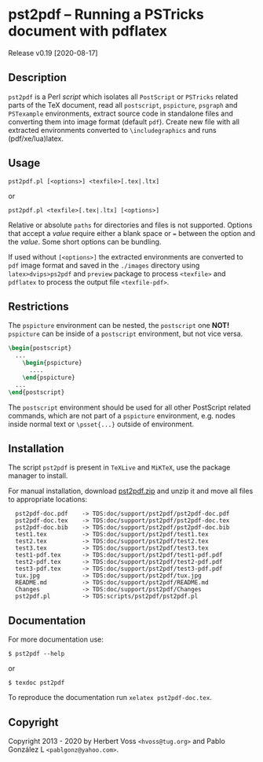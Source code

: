 # pst2pdf &ndash; Running a PSTricks document with pdflatex

Release v0.19 \[2020-08-17\]

## Description

`pst2pdf` is a Perl _script_ which isolates all `PostScript` or `PSTricks` related
parts of the TeX document, read all `postscript`, `pspicture`, `psgraph` and `PSTexample`
environments, extract source code in standalone files and converting them into image
format \(default `pdf`\). Create new file with all extracted environments converted to `\includegraphics`
and runs \(pdf/xe/lua\)latex.

## Usage

```
pst2pdf.pl [<options>] <texfile>[.tex|.ltx]
```

or

```
pst2pdf.pl <texfile>[.tex|.ltx] [<options>]
```

Relative or absolute `paths` for directories and files is not supported. Options that accept
a _value_ require either a blank space or `=` between the option and the _value_. Some short
options can be bundling.

If used without `[<options>]` the extracted environments are converted to `pdf` image format
and saved in the `./images` directory using `latex>dvips>ps2pdf` and `preview` package to
process `<texfile>` and `pdflatex` to process the output file `<texfile-pdf>`.

## Restrictions

The `pspicture` environment can be nested, the `postscript` one **NOT!** `pspicture` can be
inside of a `postscript` environment, but not vice versa.

```latex
\begin{postscript}
  ...
    \begin{pspicture}
      ....
    \end{pspicture}
  ...
\end{postscript}
```

The `postscript` environment should be used for all other PostScript related commands, which
are not part of a `pspicture` environment, e.g. nodes inside normal text or `\psset{...}`
outside of environment.

## Installation

The script `pst2pdf` is present in `TeXLive` and `MiKTeX`, use the package manager to install.

For manual installation, download [pst2pdf.zip](http://mirrors.ctan.org/graphics/pstricks/scripts/pst2pdf.zip) and unzip it
and move all files to appropriate locations:

```
  pst2pdf-doc.pdf    -> TDS:doc/support/pst2pdf/pst2pdf-doc.pdf
  pst2pdf-doc.tex    -> TDS:doc/support/pst2pdf/pst2pdf-doc.tex
  pst2pdf-doc.bib    -> TDS:doc/support/pst2pdf/pst2pdf-doc.bib
  test1.tex          -> TDS:doc/support/pst2pdf/test1.tex
  test2.tex          -> TDS:doc/support/pst2pdf/test2.tex
  test3.tex          -> TDS:doc/support/pst2pdf/test3.tex
  test1-pdf.tex      -> TDS:doc/support/pst2pdf/test1-pdf.pdf
  test2-pdf.tex      -> TDS:doc/support/pst2pdf/test2-pdf.pdf
  test3-pdf.tex      -> TDS:doc/support/pst2pdf/test3-pdf.pdf
  tux.jpg            -> TDS:doc/support/pst2pdf/tux.jpg
  README.md          -> TDS:doc/support/pst2pdf/README.md
  Changes            -> TDS:doc/support/pst2pdf/Changes
  pst2pdf.pl         -> TDS:scripts/pst2pdf/pst2pdf.pl
```

## Documentation

For more documentation use:

```
$ pst2pdf --help
```

or

```
$ texdoc pst2pdf
```

To reproduce the documentation run `xelatex pst2pdf-doc.tex`.

## Copyright

Copyright 2013 - 2020 by Herbert Voss `<hvoss@tug.org>` and Pablo González L `<pablgonz@yahoo.com>`.
